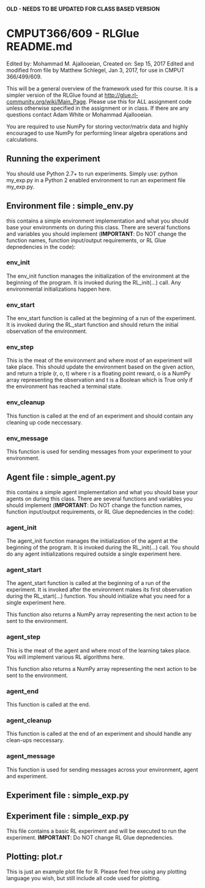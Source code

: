 **OLD - NEEDS TO BE UPDATED FOR CLASS BASED  VERSION**

**CMPUT366/609 - RLGlue README.md**
====================

Edited by: Mohammad M. Ajallooeian, Created on: Sep 15, 2017
Edited and modified from file by Matthew Schlegel, Jan 3, 2017, for use in
CMPUT 366/499/609.

This will be a general overview of the framework used for this course. It is a 
simpler version of the RLGlue found at 
http://glue.rl-community.org/wiki/Main_Page. 
Please use this for ALL assignment code unless otherwise specified in the 
assignment or in class. If there are any questions contact Adam White or 
Mohammad Ajallooeian.

You are required to use NumPy for storing vector/matrix data and 
highly encouraged to use NumPy for performing linear algebra operations and
calculations.

Running the experiment
---------------------

You should use Python 2.7+ to run experiments. Simply use:
python my_exp.py
in a Python 2 enabled environment to run an experiment file my_exp.py. 

Environment file : simple_env.py
---------------------

this contains a simple environment implementation and what you should base your
environments on during this class. There are several functions and variables
you should implement (**IMPORTANT**: Do NOT change the function names,
function input/output requirements, or RL Glue depnedencies in the code):

### env_init

The env_init function manages the initialization of the environment at the
beginning of the program. It is invoked during the RL_init(...) call. Any
environmental initializations happen here.

### env_start

The env_start function is called at the beginning of a run of the experiment. 
It is invoked during the RL_start function and should return the initial 
observation of the environment.

### env_step

This is the meat of the environment and where most of an experiment will take 
place. This should update the environment based on the given action, and return
a triple (r, o, t) where r is a floating point reward, o is a NumPy array 
representing the observation and t is a Boolean which is True only if the 
environment has reached a terminal state.

### env_cleanup

This function is called at the end of an experiment and should contain any 
cleaning up code neccessary.

### env_message

This function is used for sending messages from your experiment to your 
environment.


Agent file : simple_agent.py
---------------------

this contains a simple agent implementation and what you should base your 
agents on during this class. There are several functions and variables you 
should implement (**IMPORTANT**: Do NOT change the function names, function
input/output requirements, or RL Glue depnedencies in the code):

### agent_init

The agent_init function manages the initialization of the agent at the
beginning of the program. It is invoked during the RL_init(...) call. You
should do any agent initializations required outside a single experiment here.

### agent_start

The agent_start function is called at the beginning of a run of the experiment.
It is invoked after the environment makes its first observation during the
RL_start(...) function.
You should initialize what you need for a single experiment here.

This function also returns a NumPy array representing the next action to be
sent to the environment.

### agent_step

This is the meat of the agent and where most of the learning takes place. You
will implement various RL algorithms here.

This function also returns a NumPy array representing the next action to be
sent to the environment.

### agent_end

This function is called at the end.

### agent_cleanup

This function is called at the end of an experiment and should handle any
clean-ups neccessary.

### agent_message

This function is used for sending messages across your environment, agent and
experiment.

Experiment file : simple_exp.py
---------------------

Experiment file : simple_exp.py
---------------------

This file contains a basic RL experiment and will be executed to run the experiment.
**IMPORTANT**: Do NOT change RL Glue depnedencies.

Plotting: plot.r
--------------------

This is just an example plot file for R. Please feel free using any plotting
language you wish, but still include all code used for plotting.
